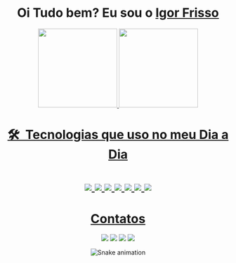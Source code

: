   <h1 align="center">
    Oi Tudo bem? Eu sou o 
    <a href="https://www.linkedin.com/in/igorfrisso/" target="_blanck">Igor Frisso</a>
  </h1>
  
<div align="center">
<a href="https://github.com/frissoigor">
<img height="180em" src="https://github-readme-stats-git-masterrstaa-rickstaa.vercel.app/api?username=frissoigor&show_icons=true&theme=dracula&count_private=true"/>
<img height="180em" src="https://github-readme-stats.vercel.app/api/top-langs/?username=frissoigor&layout=compact&langs_count=7&theme=dracula"/>
</div>

<h1 align="center">🛠 &nbsp;Tecnologias que uso no meu Dia a Dia<h1/>
<div align="center">
<img src="https://img.shields.io/badge/.NET-512BD4?style=for-the-badge&logo=dotnet&logoColor=white)" />
<img src="https://img.shields.io/badge/C%23-239120?style=for-the-badge&logo=c-sharp&logoColor=white" />    
<img src="https://img.shields.io/badge/HTML-e06b12?style=for-the-badge&logo=html5&logoColor=white" />
<img src="https://img.shields.io/badge/CSS-1283e0?&style=for-the-badge&logo=css3&logoColor=white" />
<img src="https://img.shields.io/badge/JavaScript-F7DF1E?style=for-the-badge&logo=javascript&logoColor=414141" />
<img src="https://img.shields.io/badge/Angular-DD0031?style=for-the-badge&logo=angular&logoColor=white" />
<img src="https://img.shields.io/badge/Microsoft%20SQL%20Server-CC2927?style=for-the-badge&logo=microsoft%20sql%20server&logoColor=white)" />
</div>

<h1 align="center">Contatos</h1>
<div align="center">
 <a href="https://www.instagram.com/frissoigor" target="_blank"><img src="https://img.shields.io/badge/Instagram-E4405F?style=for-the-badge&logo=instagram&logoColor=white" /></a>
 <a href="igorfrissosilva@gmail.com"><img src="https://img.shields.io/badge/Gmail-D14836?style=for-the-badge&logo=gmail&logoColor=white" /></a>
 <a href="https://www.linkedin.com/in/igorfrisso/"><img src="https://img.shields.io/badge/LinkedIn-0077B5?style=for-the-badge&logo=linkedin&logoColor=white" /></a>
 <a href="https://wa.me/5527998525145"><img src="https://img.shields.io/badge/WhatsApp-25D366?style=for-the-badge&logo=whatsapp&logoColor=white" /><a/>
</div>
 
<div align="center">
  
   ![Snake animation](https://github.com/danielbped/danielbped/blob/output/github-contribution-grid-snake.svg)
  
</div>
